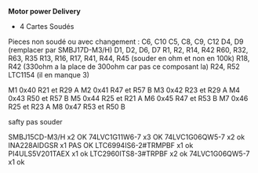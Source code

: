 **Motor power Delivery**
- 4 Cartes Soudés

Pieces non soudé  ou avec changement :
C6, C10
C5, C8, C9, C12
D4, D9 (remplacer par SMBJ17D-M3/H)
D1, D2, D6, D7 
R1, R2, R14, R42
R60, R32, R63, R35
R13, R16, R17, R41, R44, R45 (souder en ohm et non en 100k)
R18, R42 (330ohm a la place de 300ohm car pas ce composant la)
R24, R52 
LTC1154 (il en manque 3)

M1 0x40 R21 et R29 A
M2 0x41 R47 et R57 B
M3 0x42 R23 et R29 A
M4 0x43 R50 et R57 B
M5 0x44 R25 et R21 A
M6 0x45 R47 et R53 B
M7 0x46 R25 et R23 A
M8 0x47 R53 et R50 B

safty pas souder 

SMBJ15CD-M3/H x2 OK
74LVC1G11W6-7 x3 OK
74LVC1G06QW5-7 x2 ok
INA228AIDGSR x1 PAS OK
LTC6994IS6-2#TRMPBF x1 ok
PI4ULS5V201TAEX x1 ok
LTC2960ITS8-3#TRPBF x2 ok
74LVC1G06QW5-7 x1 ok